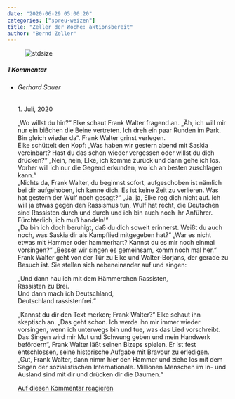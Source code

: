 ```yaml
---
date: "2020-06-29 05:00:20"
categories: ["spreu-weizen"]
title: "Zeller der Woche: aktionsbereit"
author: "Bernd Zeller"
---
```



<figure>
<img src="https://www.publicomag.com/wp-content/uploads/2020/06/aktionsbereit.jpg" alt=stdsize>
</figure>


<!--more-->
<h5 class="comments-h">
1 Kommentar </h5>
<ul class="commentlist">
<li class="comment even thread-even depth-1 clearfix" id="li-comment-60954">
<h6 class="author">Gerhard Sauer</h6> <span class="date">1. Juli, 2020</span>



„Wo willst du hin?“ Elke schaut Frank Walter fragend an. „Äh, ich will mir nur ein bißchen die Beine vertreten. Ich dreh ein paar Runden im Park. Bin gleich wieder da“. Frank Walter grinst verlegen.<br>
Elke schüttelt den Kopf: „Was haben wir gestern abend mit Saskia vereinbart? Hast du das schon wieder vergessen oder willst du dich drücken?“ „Nein, nein, Elke, ich komme zurück und dann gehe ich los. Vorher will ich nur die Gegend erkunden, wo ich an besten zuschlagen kann.“<br>
„Nichts da, Frank Walter, du beginnst sofort, aufgeschoben ist nämlich bei dir aufgehoben, ich kenne dich. Es ist keine Zeit zu verlieren. Was hat gestern der Wulf noch gesagt?“ „Ja, ja, Elke reg dich nicht auf. Ich will ja etwas gegen den Rassismus tun, Wulf hat recht, die Deutschen sind Rassisten durch und durch und ich bin auch noch ihr Anführer. Fürchterlich, ich muß handeln!“<br>
„Da bin ich doch beruhigt, daß du dich soweit erinnerst. Weißt du auch noch, was Saskia dir als Kampflied mitgegeben hat?“ „War es nicht etwas mit Hammer oder hammerhart? Kannst du es mir noch einmal vorsingen?“ „Besser wir singen es gemeinsam, komm noch mal her.“<br>
Frank Walter geht von der Tür zu Elke und Walter-Borjans, der gerade zu Besuch ist. Sie stellen sich nebeneinander auf und singen:

„Und dann hau ich mit dem Hämmerchen Rassisten,<br>
Rassisten zu Brei.<br>
Und dann mach ich Deutschland,<br>
Deutschland rassistenfrei.“

„Kannst du dir den Text merken; Frank Walter?“ Elke schaut ihn skeptisch an. „Das geht schon. Ich werde ihn mir immer wieder vorsingen, wenn ich unterwegs bin und tue, was das Lied vorschreibt. Das Singen wird mir Mut und Schwung geben und mein Handwerk befördern“, Frank Walter läßt seinen Bizeps spielen. Er ist fest entschlossen, seine historische Aufgabe mit Bravour zu erledigen.<br>
„Gut, Frank Walter, dann nimm hier den Hammer und ziehe los mit dem Segen der sozialistischen Internationale. Millionen Menschen im In- und Ausland sind mit dir und drücken dir die Daumen.“

<a rel="nofollow" class="comment-reply-link" href="#comment-60954" data-commentid="60954" data-postid="11484" data-belowelement="comment-60954" data-respondelement="respond" data-replyto="Antworte auf Gerhard Sauer" aria-label="Antworte auf Gerhard Sauer">Auf diesen Kommentar reagieren</a> 


</li>
</ul>
